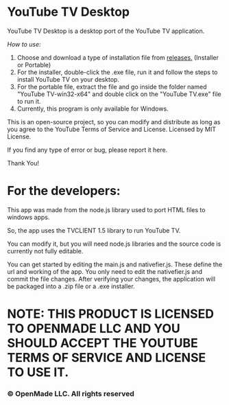 # YouTube TV Desktop


YouTube TV Desktop is a desktop port of the YouTube TV application.


*How to use:*

1. Choose and download a type of installation file from <a href=https://www.github.com/GitHubUser331/YouTubeTVDesktop/releases>releases.</a> (Installer or Portable)
2. For the installer, double-click the .exe file, run it and follow the steps to install YouTube TV on your desktop.
3. For the portable file, extract the file and go inside the folder named "YouTube TV-win32-x64" and double click on the "YouTube TV.exe" file to run it.
4. Currently, this program is only available for Windows.

This is an open-source project, so you can modify and distribute as long as you agree to the YouTube Terms of Service and License.
Licensed by MIT License.

If you find any type of error or bug, please report it here.

Thank You!
# For the developers:

This app was made from the node.js library used to port HTML files to windows apps.

So, the app uses the TVCLIENT 1.5 library to run YouTube TV.

You can modify it, but you will need node.js libraries and the source code is currently not fully editable.

You can get started by editing the main.js and nativefier.js. These define the url and working of the app.
You only need to edit the nativefier.js and commit the file changes. After verifying your changes, the application will be packaged into a .zip file or a .exe installer.


# NOTE: THIS PRODUCT IS LICENSED TO OPENMADE LLC AND YOU SHOULD ACCEPT THE YOUTUBE TERMS OF SERVICE AND LICENSE TO USE IT.

### © OpenMade LLC. All rights reserved
